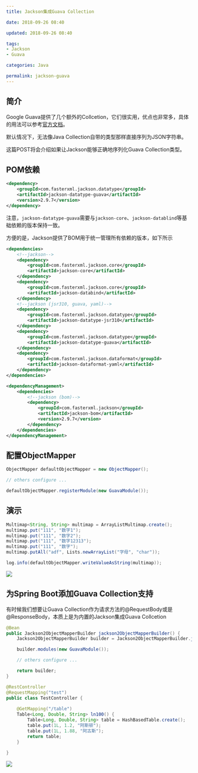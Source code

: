 ```yaml
---
title: Jackson集成Guava Collection

date: 2018-09-26 08:40

updated: 2018-09-26 08:40

tags:
- Jackson
- Guava

categories: Java

permalink: jackson-guava
---
```




## 简介

Google Guava提供了几个额外的Collcetion，它们很实用，优点也非常多，具体的用法可以参考[官方文档](https://github.com/google/guava/wiki/NewCollectionTypesExplained)。

默认情况下，无法像Java Collection自带的类型那样直接序列为JSON字符串。

这篇POST将会介绍如果让Jackson能够正确地序列化Guava Collection类型。



## POM依赖

~~~xml
<dependency>
    <groupId>com.fasterxml.jackson.datatype</groupId>
    <artifactId>jackson-datatype-guava</artifactId>
    <version>2.9.7</version>
</dependency>
~~~

注意，`jackson-datatype-guava`需要与`jackson-core`、`jackson-datablind`等基础依赖的版本保持一致。



方便的是，Jackson提供了BOM用于统一管理所有依赖的版本，如下所示

~~~xml
<dependencies>
    <!--jackson-->
    <dependency>
        <groupId>com.fasterxml.jackson.core</groupId>
        <artifactId>jackson-core</artifactId>
    </dependency>
    <dependency>
        <groupId>com.fasterxml.jackson.core</groupId>
        <artifactId>jackson-databind</artifactId>
    </dependency>
    <!--jackson (jsr310, guava, yaml)-->
    <dependency>
        <groupId>com.fasterxml.jackson.datatype</groupId>
        <artifactId>jackson-datatype-jsr310</artifactId>
    </dependency>
    <dependency>
        <groupId>com.fasterxml.jackson.datatype</groupId>
        <artifactId>jackson-datatype-guava</artifactId>
    </dependency>
    <dependency>
        <groupId>com.fasterxml.jackson.dataformat</groupId>
        <artifactId>jackson-dataformat-yaml</artifactId>
    </dependency>
</dependencies>

<dependencyManagement>
    <dependencies>
        <!--jackson (bom)-->
        <dependency>
            <groupId>com.fasterxml.jackson</groupId>
            <artifactId>jackson-bom</artifactId>
            <version>2.9.7</version>
        </dependency>
    </dependencies>
</dependencyManagement>
~~~



## 配置ObjectMapper

~~~java
ObjectMapper defaultObjectMapper = new ObjectMapper();

// others configure ...

defaultObjectMapper.registerModule(new GuavaModule());
~~~



## 演示

~~~java
Multimap<String, String> multimap = ArrayListMultimap.create();
multimap.put("111", "数字1");
multimap.put("111", "数字2");
multimap.put("111", "数字12313");
multimap.put("111", "数字");
multimap.putAll("adf", Lists.newArrayList("字母", "char"));

log.info(defaultObjectMapper.writeValueAsString(multimap));	
~~~



![](/images/jackson-guava-01.png)



## 为Spring Boot添加Guava Collection支持

有时候我们想要让Guava Collection作为请求方法的@RequestBody或是@ResponseBody，本质上是为内置的Jackson集成Guava Collcetion



~~~java
@Bean
public Jackson2ObjectMapperBuilder jackson2ObjectMapperBuilder() {
    Jackson2ObjectMapperBuilder builder = Jackson2ObjectMapperBuilder.json();

    builder.modules(new GuavaModule());

    // others configure ...

    return builder;
}
~~~



~~~java
@RestController
@RequestMapping("test")
public class TestController {
    
    @GetMapping("/table")
    Table<Long, Double, String> ln100() {
        Table<Long, Double, String> table = HashBasedTable.create();
        table.put(1L, 1.2, "阿斯顿");
        table.put(1L, 1.88, "阿古斯");
        return table;
    }
    
}
~~~



![](/images/jackson-guava-02.png)